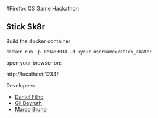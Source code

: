 #Firefox OS Game Hackathon

## Stick Sk8r

Build the docker container
```
docker run -p 1234:3030 -d <your username>/stick_skater
```

open your browser on:

http://localhost:1234/


Developers:
* [Daniel Filho](http://github.com/danielfilho)
* [Gil Beyruth](http://github.com/firstpixel)
* [Marco Bruno](http://github.com/marcobruno)
